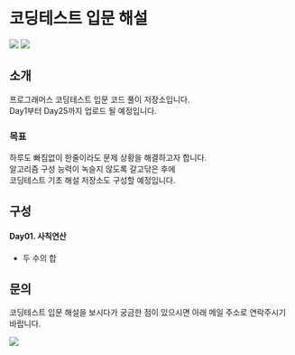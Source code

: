 # 코딩테스트 입문 해설
<a href="https://hits.seeyoufarm.com"><img src="https://hits.seeyoufarm.com/api/count/incr/badge.svg?url=https%3A%2F%2Fgithub.com%2Fdevkgn88%2Fpcce_introductory&count_bg=%2379C83D&title_bg=%23555555&icon=&icon_color=%23E7E7E7&title=hits&edge_flat=false"/></a>
<img src="https://img.shields.io/badge/java-%23ED8B00.svg?style=flat-square&logo=openjdk&logoColor=white">
## 소개
프로그래머스 코딩테스트 입문 코드 풀이 저장소입니다.<br>
Day1부터 Day25까지 업로드 될 예정입니다.

### 목표
하루도 빠짐없이 한줄이라도 문제 상황을 해결하고자 합니다.<br>
알고리즘 구성 능력이 녹슬지 않도록 갈고닦은 후에<br>
코딩테스트 기초 해설 저장소도 구성할 예정입니다.

## 구성
#### Day01. 사칙연산
   - 두 수의 합

## 문의
코딩테스트 입문 해설을 보시다가 궁금한 점이 있으시면 아래 메일 주소로 연락주시기 바랍니다. 
<p align="left">
  <a href="mailto:devkgn88@gmail.com"><img src="https://img.shields.io/badge/Gmail-D0A9F5?style=flat-square&logo=Gmail&logoColor=white&link=mailto:devkgn@gmail.com"/></a>
</p>
